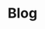---
title: Blog
sub_title: "It ain't much, but it's honest work."
layout: collection
permalink: /blogs/
collection: posts
entries_layout: grid
---